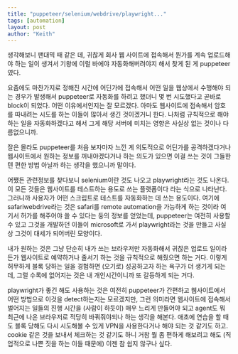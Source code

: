 ```yaml
---
title: "puppeteer/selenium/webdrive/playwright..."
tags: [automation]
layout: post
author: "Keith"
---
```


생각해보니 팬대믹 때 같은 데, 귀찮게 회사 웹 사이트에 접속해서 뭔가를 계속 업로드해야 하는 일이 생겨서 기왕에 이럴 바에야 자동화해버려야지 해서 찾게 된 게 puppeteer였다. 

요즘에도 마찬가지로 정해진 시간에 어딘가에 접속해서 어떤 일을 웹상에서 수행해야 되는 경우가 발생해서 puppeteer로 자동화를 하려고 했더니 몇 번 시도했다고 곧바로 block이 되었다. 어떤 이유에서인지는 잘 모르겠다. 아마도 웹사이트에 접속해서 암호를 따내려는 시도를 하는 이들이 많아서 생긴 것이겠거니 한다. 나처럼 규칙적으로 해야 하는 일을 자동화하겠다고 해서 그게 해당 서버에 미치는 영향은 사실상 없는 것이나 다름없으니까.

잘은 몰라도 puppeteer를 처음 보자마자 느낀 게 의도적으로 어딘가를 공격하겠다거나 웹사이트에서 원하는 정보를 꺼내야겠다거나 하는 의도가 있으면 이걸 쓰는 것이 그들한텐 편한 방법 아닐까 하는 생각을 했으니까 말이다.

어쨌든 관련정보를 찾다보니 selenium이란 것도 나오고 playwright라는 것도 나온다. 이 모든 것들은 웹사이트를 테스트하는 용도로 쓰는 플랫폼이다 라는 식으로 나타난다. 그러니까 사용자가 어떤 스크립트로 테스트를 자동화하는 데 쓰는 용도이다. 여기에 safariwebdrive라는 것은 safari를 remote automation을 가능하게 하는 것이라 여기서 허가를 해주어야 쓸 수 있다는 둥의 정보를 얻었는데, puppeteer는 여전히 사용할 수 있고 그것을 개발하던 이들이 microsoft로 가서 playwright라는 것을 만들고 사실상 그것이 대세가 되어버린 모양이다.

내가 원하는 것은 그냥 단순히 내가 쓰는 브라우저만 자동화해서 귀찮은 업로드 일이라든가 웹사이트로 예약하거나 줄서기 하는 것을 규칙적으로 해줬으면 하는 거다. 이렇게 허무하게 블록 당하는 일을 경험하면 (오기로) 성공하고자 하는 욕구가 더 생기게 되는데, 그럴 수록에 없어지는 것은 내 개인시간이니까 또 갈등하게 되는 거다.

playwright가 좋긴 해도 사용하는 것은 여전히 puppeteer가 간편하고 웹사이트에서 어떤 방법으로 이것을 detect하는지는 모르겠지만, 그런 의미라면 웹사이트에 접속해서 벌어지는 일들의 진행 시간을 (사람이 하듯이) 매우 느리게 만들어야 되고 agent도 뭐 최근에 나온 브라우저로 적당히 바꿔줘야되나 하는 생각을 해본다. 애초에 연습을 할 때도 블록 당해도 다시 시도해볼 수 있게 VPN을 사용한다거나 해야 되는 것 같기도 하고. cookie 같은 것을 보내서 체크하는 것 같기도 하니 거참 뭘 좀 편하게 해보려고 해도 (직업적으로 나쁜 짓을 하는 이들 때문에) 이젠 참 쉽지 않구나 싶다.


